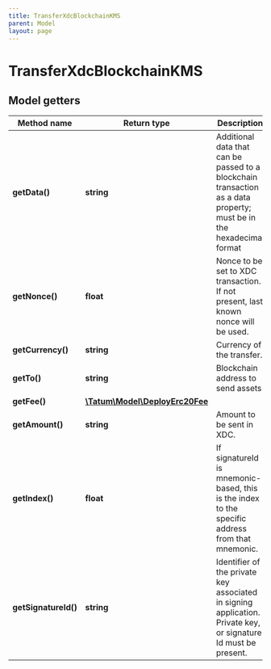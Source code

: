 ```yaml
---
title: TransferXdcBlockchainKMS
parent: Model
layout: page
---
```


# TransferXdcBlockchainKMS

## Model getters

Method name | Return type | Description | Notes
------------ | ------------- | ------------- | -------------
**getData()** | **string** | Additional data that can be passed to a blockchain transaction as a data property; must be in the hexadecimal format | ex.: `4d79206e6f746520746f2074686520726563697069656e74` [optional]
**getNonce()** | **float** | Nonce to be set to XDC transaction. If not present, last known nonce will be used. | ex.: `null` [optional]
**getCurrency()** | **string** | Currency of the transfer. | ex.: `XDC`
**getTo()** | **string** | Blockchain address to send assets | ex.: `xdc687422eEA2cB73B5d3e242bA5456b782919AFc85`
**getFee()** | [**\Tatum\Model\DeployErc20Fee**](../DeployErc20Fee) |  | ex.: `null` [optional]
**getAmount()** | **string** | Amount to be sent in XDC. | ex.: `100000`
**getIndex()** | **float** | If signatureId is mnemonic-based, this is the index to the specific address from that mnemonic. | ex.: `null` [optional]
**getSignatureId()** | **string** | Identifier of the private key associated in signing application. Private key, or signature Id must be present. | ex.: `26d3883e-4e17-48b3-a0ee-09a3e484ac83`

